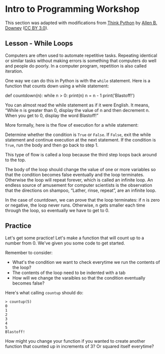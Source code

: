 # Intro to Programming Workshop

This section was adapted with modifications from [Think Python](http://greenteapress.com/thinkpython2) by [Allen B. Downey](http://greenteapress.com/wp/) ([CC BY 3.0](https://creativecommons.org/licenses/by-nc/3.0/)).

## Lesson - While Loops

Computers are often used to automate repetitive tasks. Repeating identical or similar tasks without making errors is something that computers do well and people do poorly. In a computer program, repetition is also called iteration.

One way we can do this in Python is with the `while` statement. Here is a function that counts down using a while statement:

def countdown(n):
    while n > 0:
        print(n)
        n = n - 1
    print('Blastoff!')

You can almost read the while statement as if it were English. It means, “While n is greater than 0, display the value of n and then decrement n. When you get to 0, display the word Blastoff!”

More formally, here is the flow of execution for a while statement:

Determine whether the condition is `True` or `False`.
If `False`, exit the while statement and continue execution at the next statement.
If the condition is `True`, run the body and then go back to step 1.

This type of flow is called a loop because the third step loops back around to the top.

The body of the loop should change the value of one or more variables so that the condition becomes false eventually and the loop terminates. Otherwise the loop will repeat forever, which is called an infinite loop. An endless source of amusement for computer scientists is the observation that the directions on shampoo, “Lather, rinse, repeat”, are an infinite loop.

In the case of countdown, we can prove that the loop terminates: if n is zero or negative, the loop never runs. Otherwise, n gets smaller each time through the loop, so eventually we have to get to 0.

## Practice

Let's get some practice! Let's make a function that will count up to a number from 0. We've given you some code to get started.

Remember to consider:

* What's the condition we want to check everytime we run the contents of the loop?
* The contents of the loop need to be indented with a tab
* How will we change the varaibles so that the condition eventually becomes false?

Here's what calling `countup` should do:

	> countup(5)
	0
	1
	2
	3
	4
	5
	Blastoff!

How might you change your function if you wanted to create another function that counted up in increments of 3? Or squared itself everytime?

